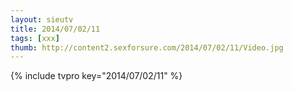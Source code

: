 ```yaml
--- 
layout: sieutv
title: 2014/07/02/11
tags: [xxx]
thumb: http://content2.sexforsure.com/2014/07/02/11/Video.jpg
---
```

{% include tvpro key="2014/07/02/11" %} 
